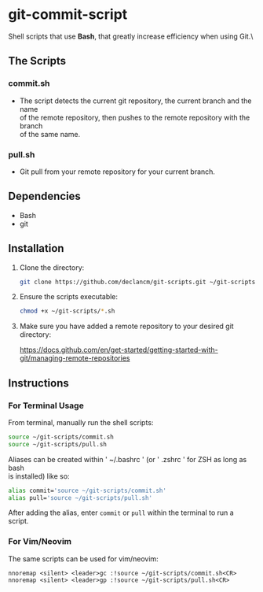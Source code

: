 # git-commit-script

Shell scripts that use **Bash**, that greatly increase efficiency when using Git.\

## The Scripts

### commit.sh

- The script detects the current git repository, the current branch and the name\
  of the remote repository, then pushes to the remote repository with the branch\
  of the same name.

### pull.sh

- Git pull from your remote repository for your current branch.

## Dependencies

- Bash
- git

## Installation

1. Clone the directory:

    ```Bash
    git clone https://github.com/declancm/git-scripts.git ~/git-scripts
    ```

2. Ensure the scripts executable:

    ```Bash
    chmod +x ~/git-scripts/*.sh
    ```

3. Make sure you have added a remote repository to your desired git directory:

    <https://docs.github.com/en/get-started/getting-started-with-git/managing-remote-repositories>

## Instructions

### For Terminal Usage

From terminal, manually run the shell scripts:

```Bash
source ~/git-scripts/commit.sh
source ~/git-scripts/pull.sh
```

Aliases can be created within ' ~/.bashrc ' (or ' .zshrc ' for ZSH as long as bash\
is installed) like so:

```Bash
alias commit='source ~/git-scripts/commit.sh'
alias pull='source ~/git-scripts/pull.sh'
```

After adding the alias, enter `commit` or `pull` within the terminal to run a script.

### For Vim/Neovim

The same scripts can be used for vim/neovim:

```vim
nnoremap <silent> <leader>gc :!source ~/git-scripts/commit.sh<CR>
nnoremap <silent> <leader>gp :!source ~/git-scripts/pull.sh<CR>
```
